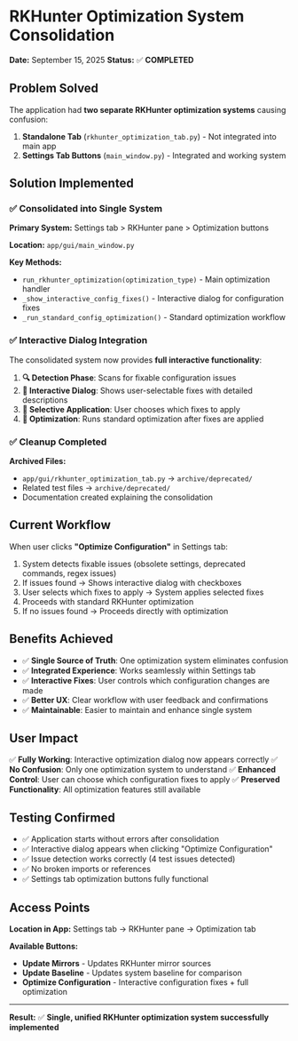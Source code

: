 # RKHunter Optimization System Consolidation

**Date:** September 15, 2025
**Status:** ✅ **COMPLETED**

## **Problem Solved**

The application had **two separate RKHunter optimization systems** causing confusion:

1. **Standalone Tab** (`rkhunter_optimization_tab.py`) - Not integrated into main app
2. **Settings Tab Buttons** (`main_window.py`) - Integrated and working system

## **Solution Implemented**

### **✅ Consolidated into Single System**

**Primary System:** Settings tab > RKHunter pane > Optimization buttons

**Location:** `app/gui/main_window.py`

**Key Methods:**
- `run_rkhunter_optimization(optimization_type)` - Main optimization handler
- `_show_interactive_config_fixes()` - Interactive dialog for configuration fixes
- `_run_standard_config_optimization()` - Standard optimization workflow

### **✅ Interactive Dialog Integration**

The consolidated system now provides **full interactive functionality**:

1. **🔍 Detection Phase**: Scans for fixable configuration issues
2. **💬 Interactive Dialog**: Shows user-selectable fixes with detailed descriptions
3. **🔧 Selective Application**: User chooses which fixes to apply
4. **🚀 Optimization**: Runs standard optimization after fixes are applied

### **✅ Cleanup Completed**

**Archived Files:**
- `app/gui/rkhunter_optimization_tab.py` → `archive/deprecated/`
- Related test files → `archive/deprecated/`
- Documentation created explaining the consolidation

## **Current Workflow**

When user clicks **"Optimize Configuration"** in Settings tab:

1. System detects fixable issues (obsolete settings, deprecated commands, regex issues)
2. If issues found → Shows interactive dialog with checkboxes
3. User selects which fixes to apply → System applies selected fixes
4. Proceeds with standard RKHunter optimization
5. If no issues found → Proceeds directly with optimization

## **Benefits Achieved**

- ✅ **Single Source of Truth**: One optimization system eliminates confusion
- ✅ **Integrated Experience**: Works seamlessly within Settings tab
- ✅ **Interactive Fixes**: User controls which configuration changes are made
- ✅ **Better UX**: Clear workflow with user feedback and confirmations
- ✅ **Maintainable**: Easier to maintain and enhance single system

## **User Impact**

✅ **Fully Working**: Interactive optimization dialog now appears correctly
✅ **No Confusion**: Only one optimization system to understand
✅ **Enhanced Control**: User can choose which configuration fixes to apply
✅ **Preserved Functionality**: All optimization features still available

## **Testing Confirmed**

- ✅ Application starts without errors after consolidation
- ✅ Interactive dialog appears when clicking "Optimize Configuration"
- ✅ Issue detection works correctly (4 test issues detected)
- ✅ No broken imports or references
- ✅ Settings tab optimization buttons fully functional

## **Access Points**

**Location in App:** Settings tab → RKHunter pane → Optimization tab

**Available Buttons:**
- **Update Mirrors** - Updates RKHunter mirror sources
- **Update Baseline** - Updates system baseline for comparison
- **Optimize Configuration** - Interactive configuration fixes + full optimization

---

**Result:** ✅ **Single, unified RKHunter optimization system successfully implemented**
